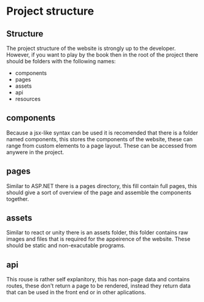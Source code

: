 # Project structure

## Structure

The project structure of the website is strongly up to the developer. However, if you want to play by the book then in the root of the project there should be folders with the following names:

- components
- pages
- assets
- api
- resources

## components

Because a jsx-like syntax can be used it is recomended that there is a folder named components, this stores the components of the website, these can range from custom elements to a page layout. These can be accessed from anywere in the project.

## pages

Similar to ASP.NET there is a pages directory, this fill contain full pages, this should give a sort of overview of the page and assemble the components together.

## assets

Similar to react or unity there is an assets folder, this folder contains raw images and files that is required for the appeirence of the website. These should be static and non-exacutable programs.

## api

This rouse is rather self explanitory, this has non-page data and contains routes, these don't return a page to be rendered, instead they return data that can be used in the front end or in other aplications.
